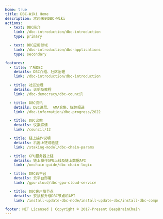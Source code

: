 ```yaml
---
home: true
title: DBC-Wiki Home
description: 欢迎来到DBC-Wiki
actions:
  - text: DBC简介
    link: /dbc-introduction/dbc-introduction
    type: primary

  - text: DBC应用领域
    link: /dbc-introduction/dbc-applications
    type: secondary

features:
  - title: 了解DBC
    details: DBC介绍、社区治理
    link: /dbc-introduction/dbc-introduction

  - title: 社区治理
    details: 说明及教程
    link: /dbc-democracy/dbc-council

  - title: DBC资讯
    details: DBC进展、 AMA合集、媒体报道
    link: /dbc-information/dbc-progress/2022

  - title: DBC议案
    details: 议案详情
    link: /council/12

  - title: 链上操作说明
    details: 机器上链或验证
    link: /staking-model/dbc-chain-params

  - title: GPU服务器上链
    details: 链上操作GPU上线及链上数据API
    link: /onchain-guide/dbc-chain-logic

  - title: DBC云平台
    details: 云平台部署
    link: /gpu-cloud/dbc-gpu-cloud-service

  - title: DBC客户端节点
    details: 安装和升级DBC节点和API
    link: /install-update-dbc-node/install-update-dbc/install-dbc-compute-node

footer: MIT Licensed | Copyright © 2017-Present DeepBrainChain
---
```

